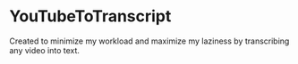 # YouTubeToTranscript

Created to minimize my workload and maximize my laziness by transcribing any video into text.
